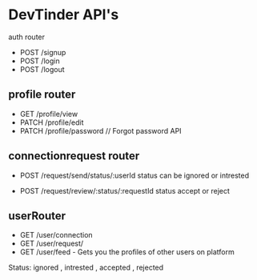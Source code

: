 # DevTinder API's

auth router
- POST /signup
- POST /login
- POST /logout

## profile router
- GET /profile/view
- PATCH /profile/edit
- PATCH /profile/password // Forgot password API

## connectionrequest router
- POST /request/send/status/:userId
 status can be ignored or intrested





- POST /request/review/:status/:requestId
 status accept or reject


## userRouter
- GET /user/connection
- GET /user/request/
- GET /user/feed - Gets you the profiles of other users on platform

Status: ignored , intrested , accepted , rejected 